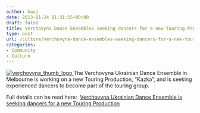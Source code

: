 ```yaml
---
author: bazj
date: 2013-01-24 01:31:15+00:00
draft: false
title: Verchovyna Dance Ensembles seeking dancers for a new Touring Production
type: post
url: /culture/verchovyna-dance-ensembles-seeking-dancers-for-a-new-touring-production/
categories:
- Community
- Culture
---
```


[![verchovyna_thumb_logo](http://www.ozeukes.com/wp-content/uploads/2013/01/verchovyna_thumb_logo.jpg)
](http://www.ozeukes.com/wp-content/uploads/2013/01/verchovyna_thumb_logo.jpg)The Verchovyna Ukrainian Dance Ensemble in Melbourne is working on a new Touring Production, “Kazka”, and is seeking experienced dancers to become part of the touring group.

Full details can be read here:  [Verchovyna Ukrainian Dance Ensemble is seeking dancers for a new Touring Production](http://www.ozeukes.com/wp-content/uploads/2013/01/Verchovyna-Ukrainian-Dance-Ensemble-is-seeking-dancers-for-a-new-Touring-Production.pdf)
